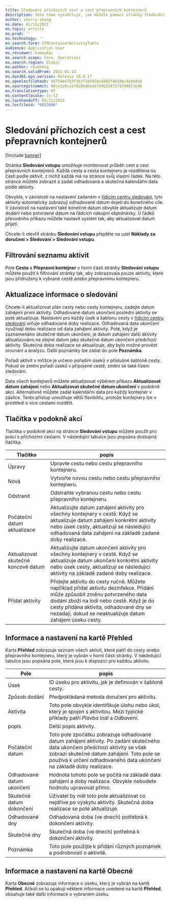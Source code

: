 ```yaml
---
title: Sledování příchozích cest a cest přepravních kontejnerů
description: Toto téma vysvětluje, jak můžete pomocí stránky Sledování vstupu monitorovat průběh cest a cest přepravních kontejnerů.
author: sherry-zheng
ms.date: 01/13/2021
ms.topic: article
ms.prod: ''
ms.technology: ''
ms.search.form: ITMContainerActivityTable
audience: Application User
ms.reviewer: kamaybac
ms.search.scope: Core, Operations
ms.search.region: Global
ms.author: chuzheng
ms.search.validFrom: 2021-01-13
ms.dyn365.ops.version: Release 10.0.17
ms.openlocfilehash: 94754447b3f363716595de4902f48188c4ebbda9
ms.sourcegitcommit: 08ce2a9ca1f02064beabfb9b228717d39882164b
ms.translationtype: HT
ms.contentlocale: cs-CZ
ms.lasthandoff: 05/11/2021
ms.locfileid: "6022006"
---
```

# <a name="track-inbound-voyages-and-shipping-container-journeys"></a>Sledování příchozích cest a cest přepravních kontejnerů

[!include [banner](../../includes/banner.md)]

Stránka **Sledování vstupu** umožňuje monitorovat průběh cest a cest přepravních kontejnerů. Každá cesta a cesta kontejneru je rozdělena na části podle *aktivit*, z nichž každá má na stránce svůj vlastní řádek. Na této stránce můžete zobrazit a zadat odhadovaná a skutečná kalendářní data podle aktivity.

Obvykle, v závislosti na nastavení zadaném v [řídicím centru sledování](delivery-information-setup.md#tracking-control-center), tyto aktivity automaticky zobrazují odhadované datum dojetí do konečného cíle. V závislosti na nastavení také konečné datum obvykle aktualizuje datum dodání nebo potvrzené datum na řádcích nákupní objednávky. U řádků převodního příkazu můžete nastavit systém tak, aby aktualizoval datum přijetí.

Chcete-li otevřít stránku **Sledování vstupu** přejděte na uzel **Náklady za doručení \> Sledování \> Sledování vstupu**.

## <a name="filter-the-activities-list"></a>Filtrování seznamu aktivit

Pole **Cesta** a **Přepravní kontejner** v horní části stránky **Sledování vstupu** můžete použít k filtrování stránky tak, aby zobrazovala pouze aktivity, které jsou přidruženy k vybrané cestě anebo přepravnímu kontejneru.

## <a name="update-tracking-information"></a>Aktualizace informace o sledování

Chcete-li aktualizovat plán cesty nebo cesty kontejneru, zadejte datum zahájení první aktivity. Odhadované datum ukončení poslední aktivity se poté aktualizuje. Nastavení pro každý úsek a šablonu cesty v [řídicím centru sledování](delivery-information-setup.md#tracking-control-center) určuje odhadované doby realizace. Odhadovaná data ukončení využívají dobu realizace od data zahájení aktivity. Poté, když je zaznamenáno skutečné datum ukončení, je datum zahájení další aktivity aktualizováno na stejné datum jako skutečné datum ukončení předchozí aktivity. Skutečná doba realizace se aktualizuje, aby bylo možné provést srovnání a analýzu. Další poznámky lze zadat do pole **Poznámka**.

Pořadí aktivit v mřížce je určeno pořadím úseků v příslušné šabloně cesty. Pokud se změní pořadí úseků v připojené cestě, změní se také řízení sledování.

Data všech kontejnerů můžete aktualizovat výběrem příkazu **Aktualizovat datum zahájení** nebo **Aktualizovat skutečné datum ukončení** v podokně akcí. Alternativně můžete zadat kalendářní data pro každý kontejner v zásilce. Tento přístup umožňuje větší flexibilitu, protože kontejnery lze v prostředí s více cestami rozdělit.

## <a name="buttons-on-the-action-pane"></a>Tlačítka v podokně akcí

Tlačítka v podokně akcí na stránce **Sledování vstupu** můžete použít pro práci s příchozími cestami. V následující tabulce jsou popsána dostupná tlačítka.

| Tlačítko | popis |
|---|---|
| Úpravy | Upravte cestu nebo cestu přepravního kontejneru. |
| Nová | Vytvořte novou cestu nebo cestu přepravního kontejneru. |
| Odstranit | Odstraňte vybranou cestu nebo cestu přepravního kontejneru. |
| Počáteční datum aktualizace | Aktualizujte datum zahájení aktivity pro všechny kontejnery v cestě. Když se aktualizuje datum zahájení konkrétní aktivity nebo úsek cesty, aktualizují se následující odhadovaná data zahájení na základě zadané doby realizace. |
| Aktualizovat skutečné koncové datum | Aktualizujte datum ukončení aktivity pro všechny kontejnery v cestě. Když se aktualizuje datum ukončení konkrétní aktivity nebo úsek cesty, aktualizují se následující aktivity na základě zadané doby realizace. |
| Přidat aktivity | Přidejte aktivitu do cesty ručně. Můžete například přidat aktivitu dezinfekce. Přidání může způsobit změnu potvrzeného data dodání zboží na lodi nebo cestě. Když je do cesty přidána aktivita, odhadované dny se nezadají, dokud se neaktualizuje datum zahájení úseku cesty. |

## <a name="information-and-settings-on-the-overview-tab"></a>Informace a nastavení na kartě Přehled

Karta **Přehled** zobrazuje seznam všech aktivit, které patří do cesty anebo přepravního kontejneru, který je vybrán v horní části stránky. V následující tabulce jsou popsána pole, která jsou k dispozici pro každou aktivitu.

| Pole | popis |
|---|---|
| Úsek | ID úseku pro aktivitu, jak je definován v šabloně cesty. |
| Způsob dodání | Předpokládaná metoda doručení pro aktivitu. |
| Aktivita | Toto pole obvykle identifikuje úlohu nebo úkol, který je spojen s aktivitou. Mezi typické příklady patří *Plavba lodí* a *Odbavení*. |
| popis | Delší popis aktivity. |
| Počáteční datum | Toto pole zpočátku zobrazuje odhadované datum zahájení aktivity. Po zadání skutečného data ukončení předchozí aktivity se však zobrazí skutečné datum zahájení. Toto pole se používá k určení odhadovaného data ukončení na základě doby realizace. |
| Odhadované datum ukončení | Hodnota tohoto pole se počítá na základě data zahájení a doby realizace. Obvykle nebudete hodnotu upravovat přímo. |
| Skutečné datum dokončení | Uživatel by měl toto pole aktualizovat co nejdříve po výskytu aktivity. Skutečná doba realizace se poté aktualizuje. |
| Odhadované dny | Odhadovaná doba (ve dnech) potřebná k dokončení aktivity. |
| Skutečné dny | Skutečná doba (ve dnech) potřebná k dokončení aktivity. |
| Poznámka | Toto pole použijte k přidání různých poznámek a podrobností o aktivitě. |

## <a name="information-and-settings-on-the-general-tab"></a>Informace a nastavení na kartě Obecné

Karta **Obecné** zobrazuje informace o úseku, který je vybrán na kartě **Přehled**. Ačkoli se tu opakují některé informace uvedené na kartě **Přehled**, obsahuje také další informace o vybraném úseku.
